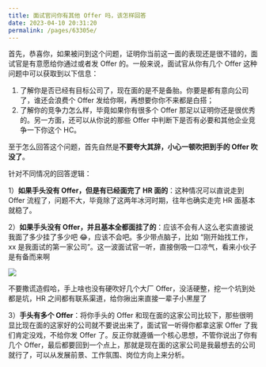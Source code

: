 ```yaml
---
title: 面试官问你有其他 Offer 吗，该怎样回答
date: 2023-04-10 20:31:20
permalink: /pages/63305e/
---
```

首先，恭喜你，如果被问到这个问题，证明你当前这一面的表现还是很不错的，面试官是有意愿给你通过或者发 Offer 的。一般来说，面试官从你有几个 Offer 这种问题中可以获取到以下信息：

1. 了解你是否已经有目标公司了，现在面的是不是备胎。你要是都有意向公司了，谁还会浪费个 Offer 发给你啊，再想要你你不来都是白搭；
2. 了解你的竞争力怎么样，毕竟如果你有很多个 Offer 那足以证明你还是很优秀的。另一方面，还可以从你说的那些 Offer 中判断下是否有必要和其他企业竞争一下你这个 HC。

至于怎么回答这个问题，首先自然是**不要夸大其辞，小心一顿吹把到手的 Offer 吹没了**。

针对不同情况的回答逻辑：

1）**如果手头没有 Offer，但是有已经面完了 HR 面的**：这种情况可以直说走到 Offer 流程了，问题不大，毕竟除了这两年冰河时期，往年也确实走完 HR 面基本就稳了。

2）**如果手头没有 Offer，并且基本全都面挂了的**：应该不会有人这么老实直接说我面了多少挂了多少吧 😂，应该不会吧。多少带点脑子，比如 “刚开始找工作，xx 是我面试的第一家公司”。这一波面试官一听，直接倒吸一口凉气，看来小伙子是有备而来啊

![](https://p9.itc.cn/q_70/images03/20201118/50f7124af2434a5180fe9595992c8f4a.gif)

不要撒谎造假哈，手上啥也没有硬吹好几个大厂 Offer，没活硬整，挖一个坑到处都是坑，HR 之间都有联系渠道，给你揪出来直接一辈子小黑屋了

3）**手头有多个 Offer**：将你手头的 Offer 和现在面的这家公司比较下，那些很明显比现在面的这家好的公司就不要说出来了，面试官一听得你都拿这家 Offer 了我们肯定没戏，不给你发 Offer 了。反正你就遵循一个核心思想，不管你说出了你有几个 Offer，最后都要回到一个点上，那就是现在面的这家公司是我最想去的公司就行了，可以从发展前景、工作氛围、岗位方向上来分析。